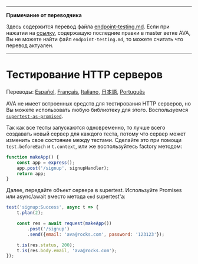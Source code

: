 ___
**Примечание от переводчика**

Здесь содержится перевод файла [endpoint-testing.md](https://github.com/avajs/ava/blob/main/docs/recipes/endpoint-testing.md). Если при нажатии на [ссылку](https://github.com/avajs/ava/compare/4111f9483f2ff6a158b603735a712eee3ab074c4...master#diff-aee54ab6a703c02779edb3ebbb35e96f), содержащую последние правки в master ветке AVA, Вы не можете найти файл `endpoint-testing.md`, то можете считать что перевод актуален.
___
# Тестирование HTTP серверов

Переводы: [Español](https://github.com/avajs/ava-docs/blob/master/es_ES/docs/recipes/endpoint-testing.md), [Français](https://github.com/avajs/ava-docs/blob/master/fr_FR/docs/recipes/endpoint-testing.md), [Italiano](https://github.com/avajs/ava-docs/blob/master/it_IT/recipes/endpoint-testing.md), [日本語](https://github.com/avajs/ava-docs/blob/master/ja_JP/docs/recipes/endpoint-testing.md), [Português](https://github.com/avajs/ava-docs/blob/master/pt_BR/docs/recipes/endpoint-testing.md)

AVA не имеет встроенных средств для тестирования HTTP серверов, но Вы можете использовать любую библиотеку для этого. Воспользуемся [`supertest-as-promised`](https://github.com/WhoopInc/supertest-as-promised).

Так как все тесты запускаются одновременно, то лучше всего создавать новый сервер для каждого теста, потому что сервер может изменить свое состояние между тестами. Сделайте это при помощи `test.beforeEach` и `t.context`, или же воспользуйтесь factory методом:

```js
function makeApp() {
	const app = express();
	app.post('/signup', signupHandler);
	return app;
}
```

Далее, передайте объект сервера в supertest. Используйте Promises или async/await вместо метода `end` supertest'a:

```js
test('signup:Success', async t => {
	t.plan(2);

	const res = await request(makeApp())
		.post('/signup')
		.send({email: 'ava@rocks.com', password: '123123'});

	t.is(res.status, 200);
	t.is(res.body.email, 'ava@rocks.com');
});
```
